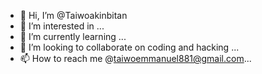 - 👋 Hi, I’m @Taiwoakinbitan
- 👀 I’m interested in ...
- 🌱 I’m currently learning ...
- 💞️ I’m looking to collaborate on coding and hacking ...
- 📫 How to reach me @taiwoemmanuel881@gmail.com...

<!---
Taiwoakinbitan/Taiwoakinbitan is a ✨ special ✨ repository because its `README.md` (this file) appears on your GitHub profile.
You can click the Preview link to take a look at your changes.
--->
